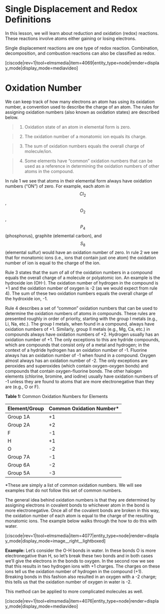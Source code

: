 <div style="float:right;margin:auto"><ebook-button title="Redox" link="https://genchem.science.psu.edu/15-3-redox-reactions"></ebook-button></div>





# Single Displacement and Redox Definitions

In this lesson, we will learn about reduction and oxidation (redox) reactions. These reactions involve atoms either gaining or losing electrons. 

Single displacement reactions are one type of redox reaction.  Combination, decomposition, and combustion reactions can also be classified as redox.







[ciscode|rev=1|tool=elmsmedia|item=4069|entity_type=node|render=display_mode|display_mode=mediavideo]


# Oxidation Number

 We can keep track of how many electrons an atom has using its oxidation number, a convention used to describe the charge of an atom. The rules for assigning oxidation numbers (also known as oxidation states) are described below.

> 1) Oxidation state of an atom in elemental form is zero.

> 2) The oxidation number of a monatomic ion equals its charge.

> 3) The sum of oxidation numbers equals the overall charge of molecule/ion.

> 4) Some elements have “common” oxidation numbers that can be used as a reference in determining the oxidation numbers of other atoms in the compound.

In rule 1 we see that atoms in their elemental form always have oxidation numbers (“ON”) of zero. For example, each atom in $$Cl_2$$, $$O_2$$, $$P_4$$ (phosphorus), graphite (elemental carbon), and $$S_8$$ (elemental sulfur) would have an oxidation number of zero. In rule 2 we see that for monatomic ions (i.e., ions that contain just one atom) the oxidation number of ion is equal to the charge of the ion.

Rule 3 states that the sum of all of the oxidation numbers in a compound equals the overall charge of a molecule or polyatomic ion. An example is the hydroxide ion (OH-). The oxidation number of hydrogen in the compound is +1 and the oxidation number of oxygen is -2 (as we would expect from rule 4). The sum of these two oxidation numbers equals the overall charge of the hydroxide ion, -1.

Rule 4 describes a set of “common” oxidation numbers that can be used to determine the oxidation numbers of atoms in compounds. These rules are presented roughly in order of priority, starting with the group I metals (e.g., Li, Na, etc.). The group I metals, when found in a compound, always have oxidation numbers of +1. Similarly, group II metals (e.g., Mg, Ca, etc.) in compounds always have oxidation numbers of +2. Hydrogen usually has an oxidation number of +1. The only exceptions to this are hydride compounds, which are compounds that consist only of a metal and hydrogen; in the context of a hydride hydrogen has an oxidation number of -1. Fluorine always has an oxidation number of -1 when found in a compound. Oxygen almost always has an oxidation number of -2. The only exceptions are peroxides and superoxides (which contain oxygen-oxygen bonds) and compounds that contain oxygen-fluorine bonds. The other halogen elements (chlorine, bromine, and iodine) usually have oxidation numbers of -1 unless they are found to atoms that are more electronegative than they are (e.g., O or F).

**Table 1:** Common Oxidation Numbers for Elements

| Element/Group | Common Oxidation Number* |
| :--- | :--- |
| Group 1A | +1 |
| Group 2A | +2 |
| F | -1 |
| H | +1 |
| O | -2 |
| Group 7A | -1 |
| Group 6A | -2 |
| Group 5A | -3 |

*These are simply a list of common oxidation numbers.  We will see examples that do not follow this set of common numbers.





The general idea behind oxidation numbers is that they are determined by assigning electrons in covalent bonds to whichever atom in the bond is more electronegative. Once all of the covalent bonds are broken in this way, the oxidation number of each atom is equal to the charge of the resulting monatomic ions. The example below walks through the how to do this with water. 

[ciscode|rev=1|tool=elmsmedia|item=4077|entity_type=node|render=display_mode|display_mode=image__right__lightboxed]

**Example:** Let’s consider the O-H bonds in water. In these bonds O is more electronegative than H, so let’s break these two bonds and in both cases we’ll give the electrons in the bonds to oxygen. In the second row we see that this results in two hydrogen ions with +1 charges. The charges on these ions tell us the oxidation number of hydrogen in the compound \(+1\). Breaking bonds in this fashion also resulted in an oxygen with a -2 charge; this tells us that the oxidation number of oxygen in water is -2.

This method can be applied to more complicated molecules as well.



[ciscode|rev=1|tool=elmsmedia|item=4076|entity_type=node|render=display_mode|display_mode=mediavideo]

